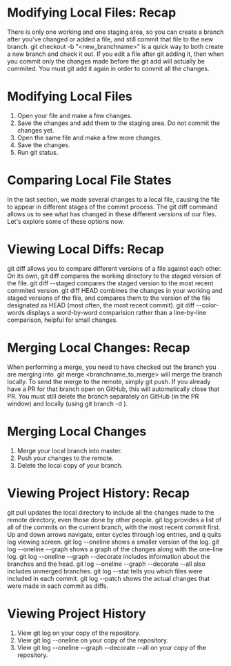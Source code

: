 Modifying Local Files: Recap
========
There is only one working and one staging area, so you can create a branch after you've changed or added a file, and still commit that file to the new branch.
git checkout -b "<new_branchname>" is a quick way to both create a new branch and check it out.
If you edit a file after git adding it, then when you commit only the changes made before the git add will actually be commited. You must git add it again in order to commit all the changes.

Modifying Local Files
========
1. Open your file and make a few changes.
2. Save the changes and add them to the staging area. Do not commit the changes yet.
3. Open the same file and make a few more changes.
4. Save the changes.
5. Run git status.

Comparing Local File States
========
In the last section, we made several changes to a local file, causing the file to appear in different stages of the commit process. The git diff command allows us to see what has changed in these different versions of our files. Let's explore some of these options now.

Viewing Local Diffs: Recap
========
git diff allows you to compare different versions of a file against each other.
On its own, git diff compares the working directory to the staged version of the file.
git diff --staged compares the staged version to the most recent commited version.
git diff HEAD combines the changes in your working and staged versions of the file, and compares them to the version of the file designated as HEAD (most often, the most recent commit).
git diff --color-words displays a word-by-word comparision rather than a line-by-line comparison, helpful for small changes.

Merging Local Changes: Recap
========
When performing a merge, you need to have checked out the branch you are merging into.
git merge <branchname_to_merge> will merge the branch locally.
To send the merge to the remote, simply git push. If you already have a PR for that branch open on GitHub, this will automatically close that PR.
You must still delete the branch separately on GitHub (in the PR window) and locally (using git branch -d <branchname>).

Merging Local Changes
========
1. Merge your local branch into master.
2. Push your changes to the remote.
3. Delete the local copy of your branch.

Viewing Project History: Recap
========
git pull updates the local directory to include all the changes made to the remote directory, even those done by other people.
git log provides a list of all of the commits on the current branch, with the most recent commit first.
Up and down arrows navigate, enter cycles through log entries, and q quits log viewing screen.
git log --oneline shows a smaller version of the log.
git log --oneline --graph shows a graph of the changes along with the one-line log.
git log --oneline --graph --decorate includes information about the branches and the head.
git log --oneline --graph --decorate --all also includes unmerged branches.
git log --stat tells you which files were included in each commit.
git log --patch shows the actual changes that were made in each commit as diffs.

Viewing Project History
========
1. View git log on your copy of the repository.
2. View git log --oneline on your copy of the repository.
3. View git log --oneline --graph --decorate --all on your copy of the repository.
